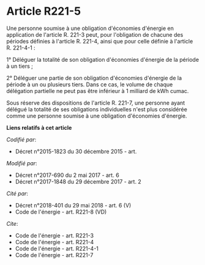 # Article R221-5

Une personne soumise à une obligation d'économies d'énergie en application de l'article R. 221-3 peut, pour l'obligation de
chacune des périodes définies à l'article R. 221-4, ainsi que pour celle définie à l'article R. 221-4-1 :

1° Déléguer la totalité de son obligation d'économies d'énergie de la période à un tiers ;

2° Déléguer une partie de son obligation d'économies d'énergie de la période à un ou plusieurs tiers. Dans ce cas, le volume
de chaque délégation partielle ne peut pas être inférieur à 1 milliard de kWh cumac.

Sous réserve des dispositions de l'article R. 221-7, une personne ayant délégué la totalité de ses obligations individuelles
n'est plus considérée comme une personne soumise à une obligation d'économies d'énergie.

**Liens relatifs à cet article**

_Codifié par_:

  - Décret n°2015-1823 du 30 décembre 2015 - art.

_Modifié par_:

  - Décret n°2017-690 du 2 mai 2017 - art. 6
  - Décret n°2017-1848 du 29 décembre 2017 - art. 2

_Cité par_:

  - Décret n°2018-401 du 29 mai 2018 - art. 6 (V)
  - Code de l'énergie - art. R221-8 (VD)

_Cite_:

  - Code de l'énergie - art. R221-3
  - Code de l'énergie - art. R221-4
  - Code de l'énergie - art. R221-4-1
  - Code de l'énergie - art. R221-7
